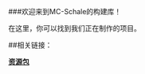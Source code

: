 ###欢迎来到MC-Schale的构建库！

在这里，你可以找到我们正在制作的项目。

##相关链接：

**[资源包](https://github.com/MC-Schale-Server/Resource-packs)**

